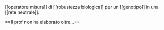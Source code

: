[[operatore misura]] di [[robustezza biologica]] per un [[genotipo]] in una [[rete neutrale]].

==Il prof non ha elaborato oltre...==

